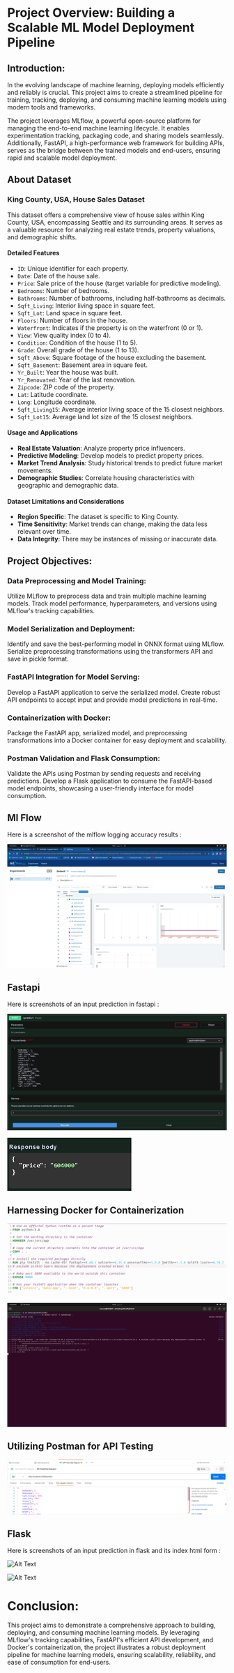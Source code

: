 # Project Overview: Building a Scalable ML Model Deployment Pipeline

## Introduction:

In the evolving landscape of machine learning, deploying models efficiently and reliably is crucial. This project aims to create a streamlined pipeline for training, tracking, deploying, and consuming machine learning models using modern tools and frameworks.

The project leverages MLflow, a powerful open-source platform for managing the end-to-end machine learning lifecycle. It enables experimentation tracking, packaging code, and sharing models seamlessly. Additionally, FastAPI, a high-performance web framework for building APIs, serves as the bridge between the trained models and end-users, ensuring rapid and scalable model deployment.

## About Dataset
### King County, USA, House Sales Dataset

This dataset offers a comprehensive view of house sales within King County, USA, encompassing Seattle and its surrounding areas. It serves as a valuable resource for analyzing real estate trends, property valuations, and demographic shifts.

#### Detailed Features

- `ID`: Unique identifier for each property.
- `Date`: Date of the house sale.
- `Price`: Sale price of the house (target variable for predictive modeling).
- `Bedrooms`: Number of bedrooms.
- `Bathrooms`: Number of bathrooms, including half-bathrooms as decimals.
- `Sqft_Living`: Interior living space in square feet.
- `Sqft_Lot`: Land space in square feet.
- `Floors`: Number of floors in the house.
- `Waterfront`: Indicates if the property is on the waterfront (0 or 1).
- `View`: View quality index (0 to 4).
- `Condition`: Condition of the house (1 to 5).
- `Grade`: Overall grade of the house (1 to 13).
- `Sqft_Above`: Square footage of the house excluding the basement.
- `Sqft_Basement`: Basement area in square feet.
- `Yr_Built`: Year the house was built.
- `Yr_Renovated`: Year of the last renovation.
- `Zipcode`: ZIP code of the property.
- `Lat`: Latitude coordinate.
- `Long`: Longitude coordinate.
- `Sqft_Living15`: Average interior living space of the 15 closest neighbors.
- `Sqft_Lot15`: Average land lot size of the 15 closest neighbors.

#### Usage and Applications

- **Real Estate Valuation**: Analyze property price influencers.
- **Predictive Modeling**: Develop models to predict property prices.
- **Market Trend Analysis**: Study historical trends to predict future market movements.
- **Demographic Studies**: Correlate housing characteristics with geographic and demographic data.

#### Dataset Limitations and Considerations

- **Region Specific**: The dataset is specific to King County.
- **Time Sensitivity**: Market trends can change, making the data less relevant over time.
- **Data Integrity**: There may be instances of missing or inaccurate data.


## Project Objectives:

### Data Preprocessing and Model Training:

Utilize MLflow to preprocess data and train multiple machine learning models.
Track model performance, hyperparameters, and versions using MLflow's tracking capabilities.

### Model Serialization and Deployment:

Identify and save the best-performing model in ONNX format using MLflow.
Serialize preprocessing transformations using the transformers API and save in pickle format.

### FastAPI Integration for Model Serving:

Develop a FastAPI application to serve the serialized model.
Create robust API endpoints to accept input and provide model predictions in real-time.

### Containerization with Docker:

Package the FastAPI app, serialized model, and preprocessing transformations into a Docker container for easy deployment and scalability.

### Postman Validation and Flask Consumption:

Validate the APIs using Postman by sending requests and receiving predictions.
Develop a Flask application to consume the FastAPI-based model endpoints, showcasing a user-friendly interface for model consumption.



## Ml Flow
Here is a screenshot of the mlflow logging accuracy results :

![Alt Text](MLOPS.png)

## Fastapi
Here is screenshots of an input prediction in fastapi :

![Alt Text](1.jpeg)

![Alt Text](2.jpeg)

## Harnessing Docker for Containerization

![Alt Text](d1.png)

![Alt Text](d2.png)

## Utilizing Postman for API Testing

![Alt Text](postman.png)

## Flask

Here is screenshots of an input prediction in flask and its index html form :

![Alt Text](flaskapi.png)

![Alt Text](flaskapi.png)


# Conclusion:

This project aims to demonstrate a comprehensive approach to building, deploying, and consuming machine learning models. By leveraging MLflow's tracking capabilities, FastAPI's efficient API development, and Docker's containerization, the project illustrates a robust deployment pipeline for machine learning models, ensuring scalability, reliability, and ease of consumption for end-users.
